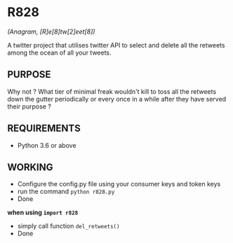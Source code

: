R828 
====
*(Anagram, [R]e[8]tw[2]eet[8])*

A twitter project that utilises twitter API to select and delete all the retweets among the ocean of all your tweets.

## PURPOSE

Why not ? What tier of minimal freak wouldn't kill to toss all the retweets down the gutter periodically or every once in a while after they have served their purpose ?

## REQUIREMENTS

* Python 3.6 or above

## WORKING

* Configure the config.py file using your consumer keys and token keys
* run the command ```python r828.py```
* Done

**when using ```import r828```**
* simply call function ```del_retweets()```
* Done
